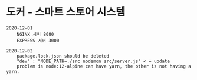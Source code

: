 # 도커 - 스마트 스토어 시스템

    2020-12-01
        NGINX 서버 8080
        EXPRESS 서버 3000

    2020-12-02
        package.lock.json should be deleted
        "dev" : "NODE_PATH=./src nodemon src/server.js" < = update
        problem is node:12-alpine can have yarn, the other is not having a yarn.
